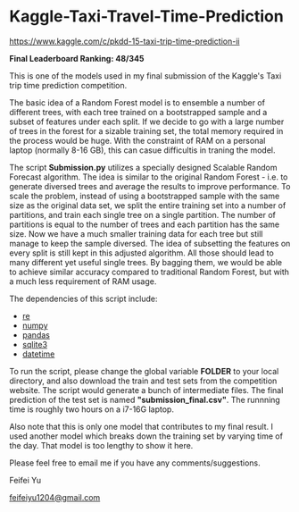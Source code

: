 # Kaggle-Taxi-Travel-Time-Prediction

https://www.kaggle.com/c/pkdd-15-taxi-trip-time-prediction-ii

**Final Leaderboard Ranking: 48/345**

This is one of the models used in my final submission of the Kaggle's Taxi trip time prediction competition. 

The basic idea of a Random Forest model is to ensemble a number of different trees, with each tree trained on a bootstrapped sample and a subset of features under each split. If we decide to go with a large number of trees in the forest for a sizable training set, the total memory required in the process would be huge. With the constraint of RAM on a personal laptop (normally 8-16 GB), this can casue difficultis in traning the model.

The script **Submission.py** utilizes a specially designed Scalable Random Forecast algorithm. The idea is similar to the original Random Forest - i.e. to generate diversed trees and average the results to improve performance. To scale the problem, instead of using a bootstrapped sample with the same size as the original data set, we split the entire training set into a number of partitions, and train each single tree on a single partition. The number of partitions is equal to the number of trees and each partition has the same size. Now we have a much smaller training data for each tree but still manage to keep the sample diversed. The idea of subsetting the features on every split is still kept in this adjusted algorithm. All those should lead to many different yet useful single trees. By bagging them, we would be able to achieve similar accuracy compared to traditional Random Forest, but with a much less requirement of RAM usage.

The dependencies of this script include:
 - [re](https://docs.python.org/2/library/re.html)
 - [numpy](http://docs.scipy.org/doc/numpy/user/install.html)
 - [pandas](http://pandas.pydata.org/)
 - [sqlite3](https://docs.python.org/2/library/sqlite3.html)
 - [datetime](https://docs.python.org/2/library/datetime.html)
 
To run the script, please change the global variable **FOLDER** to your local directory, and also download the train and test sets from the competition website. The script would generate a bunch of intermediate files. The final prediction of the test set is named **"submission_final.csv"**. The runnning time is roughly two hours on a i7-16G laptop.

Also note that this is only one model that contributes to my final result. I used another model which breaks down the training set by varying time of the day. That model is too lengthy to show it here. 
 
Please feel free to email me if you have any comments/suggestions.

Feifei Yu

feifeiyu1204@gmail.com
